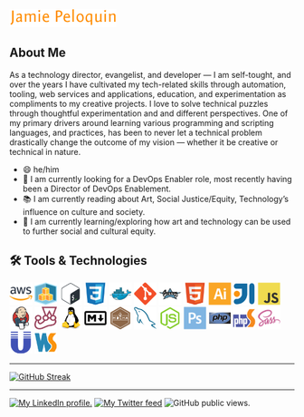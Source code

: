 <div id="banner" align="left">
	<img src="img/logo-tsp.png" width="190" alt="Jamie Peloquin" />
</div>

## About Me
As a technology director, evangelist, and developer — I am self-tought, and over the years I have cultivated my tech-related skills through automation, tooling, web services and applications, education, and experimentation as compliments to my creative projects. I love to solve technical puzzles through thoughtful experimentation and and different perspectives. One of my primary drivers around learning various programming and scripting languages, and practices, has been to never let a technical problem drastically change the outcome of my vision — whether it be creative or technical in nature.

- 😄 he/him
- 🧭 I am currently looking for a DevOps Enabler role, most recently having been a Director of DevOps Enablement.
- 📚️ I am currently reading about Art, Social Justice/Equity, Technology’s influence on culture and society.
- 🌱 I am currently learning/exploring how art and technology can be used to further social and cultural equity.

## 🛠️ Tools & Technologies

<div id="technologies" align="left">
	<img width="40" height="40" alt="Amazon Web Services (AWS)" title="AWS" src="img/aws.png" />
	<img width="40" height="40" alt="Amazon Cloud Development Kit (AWS CDK)" title="AWS CDK" src="img/awscdk.png" />
	<img width="40" height="40" alt="bash" title="Bash" src="img/bash-original.svg" />
	<img width="40" height="40" alt="CSS3" title="CSS3" src="img/css3-original.svg" />
	<img width="40" height="40" alt="Docker" title="Docker" src="img/docker-original.svg" />
	<img width="40" height="40" alt="Git" title="Git" src="img/git-original.svg" />
	<img width="40" height="40" alt="Groovy" title="Groovy" src="img/groovy-original.svg" />
	<img width="40" height="40" alt="HTML5" title="HTML5" src="img/html5-original.svg" />
	<img width="40" height="40" alt="Adobe Illustrator" title="Adobe Illustrator" src="img/illustrator-plain.svg" />
	<img width="40" height="40" alt="JetBrains InteliJ" title="JetBrains InteliJ" src="img/intellij-original.svg" />
	<img width="40" height="40" alt="Javascript" title="Javascript" src="img/javascript-original.svg" />
	<img width="40" height="40" alt="Jenkins" title="Jenkins" src="img/jenkins-original.svg" />
	<img width="40" height="40" alt="Jest" title="Jest" src="img/jest-plain.svg" />
	<img width="40" height="40" alt="Linux" title="Linux" src="img/linux-original.svg" />
	<img width="40" height="40" alt="Markdown" title="Markdown" src="img/markdown-original.svg" />
	<img width="40" height="40" alt="Mocha JS" title="Mocha" src="img/mocha-plain.svg" />
	<img width="40" height="40" alt="MySQL" title="MySQL" src="img/mysql-original.svg" />
	<img width="40" height="40" alt="NodeJS" title="NodeJS" src="img/nodejs-original.svg" />
	<img width="40" height="40" alt="Adobe Photoshop" title="Adobe Photoshop" src="img/photoshop-plain.svg" />
	<img width="40" height="40" alt="PHP" title="PHP" src="img/php-original.svg" />
	<img width="40" height="40" alt="PHP Storm" title="PHP Storm" src="img/phpstorm-original.svg" />
	<img width="40" height="40" alt="SASS" title="SASS" src="img/sass-original.svg" />
	<img width="40" height="40" alt="UNIX" title="UNIX" src="img/unix-original.svg" />
	<img width="40" height="40" alt="WebStorm" title="WebStorm" src="img/webstorm-original.svg" />
</div>

----
<!-- http://github-readme-streak-stats.herokuapp.com/demo/ -->
[![GitHub Streak](http://github-readme-streak-stats.herokuapp.com?user=jamiepeloquin&hide_border=true&date_format=M%20j%5B%2C%20Y%5D)](https://git.io/streak-stats)


----

<div id="badges" align="left">
	<a href="https://linkedin.com/jamiepeloquin" target="_linkedin"><img src="https://img.shields.io/badge/LinkedIn-blue?style=flat-square&logo=linkedin&logoColor=white" alt="My LinkedIn profile." /></a>
	<a href="https://twitter.com/jamiepeloquin" target="_twitter_"><img src="https://img.shields.io/badge/Twitter-blue?flat-square&logo=twitter&logoColor=white" alt="My Twitter feed" /></a>
		<img src="https://komarev.com/ghpvc/?username=jamiepeloquin&style=flat-square&color=orange" alt="GitHub public views."/>
</div>
